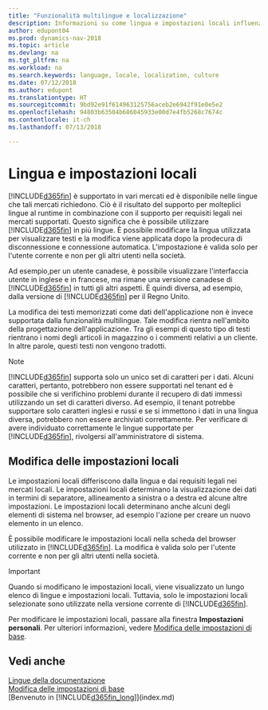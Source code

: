 ```yaml
---
title: "Funzionalità multilingue e localizzazione"
description: Informazioni su come lingua e impostazioni locali influenzano l'esperienza utente in Dynamics NAV.
author: edupont04
ms.prod: dynamics-nav-2018
ms.topic: article
ms.devlang: na
ms.tgt_pltfrm: na
ms.workload: na
ms.search.keywords: language, locale, localization, culture
ms.date: 07/12/2018
ms.author: edupont
ms.translationtype: HT
ms.sourcegitcommit: 9bd92e91f614963125756aceb2e6942f91e0e5e2
ms.openlocfilehash: 94803b63504b686045933e00d7e4fb5268c7674c
ms.contentlocale: it-ch
ms.lasthandoff: 07/13/2018

---
```

# <a name="language-and-locale"></a>Lingua e impostazioni locali
[!INCLUDE[d365fin](includes/d365fin_md.md)] è supportato in vari mercati ed è disponibile nelle lingue che tali mercati richiedono. Ciò è il risultato del supporto per molteplici lingue al runtime in combinazione con il supporto per requisiti legali nei mercati supportati. Questo significa che è possibile utilizzare [!INCLUDE[d365fin](includes/d365fin_md.md)] in più lingue. È possibile modificare la lingua utilizzata per visualizzare testi e la modifica viene applicata dopo la prodecura di disconnessione e connessione automatica. L'impostazione è valida solo per l'utente corrente e non per gli altri utenti nella società.  

Ad esempio,per un utente canadese, è possibile visualizzare l'interfaccia utente in inglese e in francese, ma rimane una versione canadese di [!INCLUDE[d365fin](includes/d365fin_md.md)] in tutti gli altri aspetti. È quindi diversa, ad esempio, dalla versione di [!INCLUDE[d365fin](includes/d365fin_md.md)] per il Regno Unito.  

La modifica dei testi memorizzati come dati dell'applicazione non è invece supportata dalla funzionalità multilingue. Tale modifica rientra nell'ambito della progettazione dell'applicazione. Tra gli esempi di questo tipo di testi rientrano i nomi degli articoli in magazzino o i commenti relativi a un cliente. In altre parole, questi testi non vengono tradotti.  

> [!NOTE]  
>  [!INCLUDE[d365fin](includes/d365fin_md.md)] supporta solo un unico set di caratteri per i dati. Alcuni caratteri, pertanto, potrebbero non essere supportati nel tenant ed è possibile che si verifichino problemi durante il recupero di dati immessi utilizzando un set di caratteri diverso. Ad esempio, il tenant potrebbe supportare solo caratteri inglesi e russi e se si immettono i dati in una lingua diversa, potrebbero non essere archiviati correttamente. Per verificare di avere individuato correttamente le lingue supportate per [!INCLUDE[d365fin](includes/d365fin_md.md)], rivolgersi all'amministratore di sistema.  

## <a name="changing-the-locale"></a>Modifica delle impostazioni locali
Le impostazioni locali differiscono dalla lingua e dai requisiti legali nei mercati locali. Le impostazioni locali determinano la visualizzazione dei dati in termini di separatore, allineamento a sinistra o a destra ed alcune altre impostazioni. Le impostazioni locali determinano anche alcuni degli elementi di sistema nel browser, ad esempio l'azione per creare un nuovo elemento in un elenco.  

È possibile modificare le impostazioni locali nella scheda del browser utilizzato in [!INCLUDE[d365fin](includes/d365fin_md.md)]. La modifica è valida solo per l'utente corrente e non per gli altri utenti nella società.  

> [!IMPORTANT]  
>  Quando si modificano le impostazioni locali, viene visualizzato un lungo elenco di lingue e impostazioni locali. Tuttavia, solo le impostazioni locali selezionate sono utilizzate nella versione corrente di [!INCLUDE[d365fin](includes/d365fin_md.md)].  

Per modificare le impostazioni locali, passare alla finestra **Impostazioni personali**. Per ulteriori informazioni, vedere [Modifica delle impostazioni di base](ui-change-basic-settings.md).  

## <a name="see-also"></a>Vedi anche  
[Lingue della documentazione](about-languages.md)  
[Modifica delle impostazioni di base](ui-change-basic-settings.md)  
[Benvenuto in [!INCLUDE[d365fin_long](includes/d365fin_long_md.md)]](index.md)  

